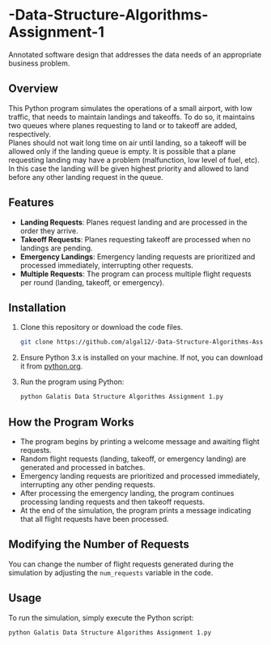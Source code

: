 # -Data-Structure-Algorithms-Assignment-1
Annotated software design that addresses the  data needs of an appropriate business problem.

## Overview

This Python program simulates the operations of a small airport, with low traffic, that needs to maintain landings and takeoffs. To do so, it maintains two queues where planes requesting to land or to takeoff are added, respectively.  
Planes should not wait long time on air until landing, so a takeoff will be allowed only if the 
landing queue is empty. 
It is possible that a plane requesting landing may have a problem (malfunction, low level of 
fuel, etc). In this case the landing will be given highest priority and allowed to land before any 
other landing request in the queue. 

## Features
- **Landing Requests**: Planes request landing and are processed in the order they arrive.
- **Takeoff Requests**: Planes requesting takeoff are processed when no landings are pending.
- **Emergency Landings**: Emergency landing requests are prioritized and processed immediately, interrupting other requests.
- **Multiple Requests**: The program can process multiple flight requests per round (landing, takeoff, or emergency).
  
## Installation

1. Clone this repository or download the code files.

    ```bash
    git clone https://github.com/algal12/-Data-Structure-Algorithms-Assignment-1.git
    ```

2. Ensure Python 3.x is installed on your machine. If not, you can download it from [python.org](https://www.python.org/).

3. Run the program using Python:

    ```bash
    python Galatis Data Structure Algorithms Assignment 1.py
    ```

## How the Program Works

- The program begins by printing a welcome message and awaiting flight requests.
- Random flight requests (landing, takeoff, or emergency landing) are generated and processed in batches.
- Emergency landing requests are prioritized and processed immediately, interrupting any other pending requests.
- After processing the emergency landing, the program continues processing landing requests and then takeoff requests.
- At the end of the simulation, the program prints a message indicating that all flight requests have been processed.

## Modifying the Number of Requests

You can change the number of flight requests generated during the simulation by adjusting the `num_requests` variable in the code.

## Usage

To run the simulation, simply execute the Python script:

```bash
python Galatis Data Structure Algorithms Assignment 1.py
